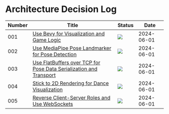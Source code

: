 # Architecture Decision Log

| Number | Title                                                                                                    | Status                                                        | Date       |
|--------|----------------------------------------------------------------------------------------------------------|---------------------------------------------------------------|------------|
| 001    | [Use Bevy for Visualization and Game Logic](001-use-bevy.md)                                             | ![](https://img.shields.io/badge/status-accepted-brightgreen) | 2024-06-01 |
| 002    | [Use MediaPipe Pose Landmarker for Pose Detection](002-use-mediapipe.md)                                 | ![](https://img.shields.io/badge/status-accepted-brightgreen) | 2024-06-01 |
| 003    | [Use FlatBuffers over TCP for Pose Data Serialization and Transport](003-use-flatbuffers.md)             | ![](https://img.shields.io/badge/status-accepted-brightgreen) | 2024-06-01 |
| 004    | [Stick to 2D Rendering for Dance Visualization](004-stick-to-2d-rendering.md)                            | ![](https://img.shields.io/badge/status-accepted-brightgreen) | 2024-06-01 |
| 005    | [Reverse Client-Server Roles and Use WebSockets](005-reverse-client-server-roles-and-use-web-sockets.md) | ![](https://img.shields.io/badge/status-proposed-yellow)      | 2024-06-01 |
